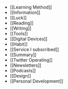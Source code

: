 - [[Learning Method]]
- [[Information]]
- [[Luck]]
- [[Reading]]
- [[Writing]]
- [[Tools]]
- [[Digital Devices]]
- [[Habit]]
- [[Service I subscribed]]
- [[Summary]]
- [[Twitter Operating]]
- [[Newsletters]]
- [[Podcasts]]
- [[Design]]
- [[Personal Development]]